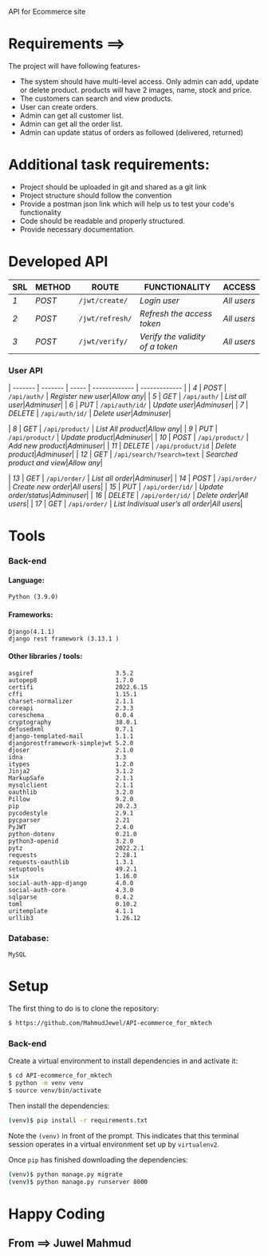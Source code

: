 ﻿API for Ecommerce site
# Requirements ==> 
The project will have following features-
* The system should have multi-level access. Only admin can add, update or delete product. products will have 2 images, name, stock and price.
* The customers can search and view products.
* User can create orders.
* Admin can get all customer list.
* Admin can get all the order list.
* Admin can update status of orders as followed (delivered,
returned)
# Additional task requirements:
* Project should be uploaded in git and shared as a git link
* Project structure should follow the convention
* Provide a postman json link which will help us to test your
code's functionality
* Code should be readable and properly structured.
* Provide necessary documentation.

# Developed API
| SRL | METHOD | ROUTE | FUNCTIONALITY |ACCESS|
| ------- | ------- | ----- | ------------- | ------------- |
| *1* | *POST* | ```/jwt/create/``` | _Login user_| _All users_|
| *2* | *POST* | ```/jwt/refresh/``` | _Refresh the access token_|_All users_|
| *3* | *POST* | ```/jwt/verify/``` | _Verify the validity of a token_|_All users_|

### User API 
| ------- | ------- | ----- | ------------- | ------------- |
| *4* | *POST* | ```/api/auth/``` | _Register new user_|_Allow any_|
| *5* | *GET* | ```/api/auth/``` | _List all user_|_Adminuser_|
| *6* | *PUT* | ```/api/auth/id/``` | _Update user_|_Adminuser_|
| *7* | *DELETE* | ```/api/auth/id/``` | _Delete user_|_Adminuser_|

| *8* | *GET* | ```/api/product/``` | _List All product_|_Allow any_|
| *9* | *PUT* | ```/api/product/``` | _Update product_|_Adminuser_|
| *10* | *POST* | ```/api/product/``` | _Add new product_|_Adminuser_|
| *11* | *DELETE* | ```/api/product/id``` | _Delete product_|_Adminuser_|
| *12* | *GET* | ```/api/search/?search=text``` | _Searched product and view_|_Allow any_|

| *13* | *GET* | ```/api/order/``` | _List all order_|_Adminuser_|
| *14* | *POST* | ```/api/order/``` | _Create new order_|_All users_|
| *15* | *PUT* | ```/api/order/id/``` | _Update order/status_|_Adminuser_|
| *16* | *DELETE* | ```/api/order/id/``` | _Delete order_|_All users_|
| *17* | *GET* | ```/api/order/``` | _List Indivisual user’s all order_|_All users_|

# Tools
### Back-end
#### Language:
	Python (3.9.0)

#### Frameworks:
	Django(4.1.1)
	django rest framework (3.13.1 )
	
#### Other libraries / tools:
	asgiref                       3.5.2
	autopep8                      1.7.0
	certifi                       2022.6.15
	cffi                          1.15.1
	charset-normalizer            2.1.1
	coreapi                       2.3.3
	coreschema                    0.0.4
	cryptography                  38.0.1
	defusedxml                    0.7.1
	django-templated-mail         1.1.1
	djangorestframework-simplejwt 5.2.0
	djoser                        2.1.0
	idna                          3.3
	itypes                        1.2.0
	Jinja2                        3.1.2
	MarkupSafe                    2.1.1
	mysqlclient                   2.1.1
	oauthlib                      3.2.0
	Pillow                        9.2.0
	pip                           20.2.3
	pycodestyle                   2.9.1
	pycparser                     2.21
	PyJWT                         2.4.0
	python-dotenv                 0.21.0
	python3-openid                3.2.0
	pytz                          2022.2.1
	requests                      2.28.1
	requests-oauthlib             1.3.1
	setuptools                    49.2.1
	six                           1.16.0
	social-auth-app-django        4.0.0
	social-auth-core              4.3.0
	sqlparse                      0.4.2
	toml                          0.10.2
	uritemplate                   4.1.1
	urllib3                       1.26.12

	
### Database:
	MySQL

# Setup
The first thing to do is to clone the repository:
```sh
$ https://github.com/MahmudJewel/API-ecommerce_for_mktech
```
### Back-end
Create a virtual environment to install dependencies in and activate it:
```sh
$ cd API-ecommerce_for_mktech
$ python -m venv venv
$ source venv/bin/activate
```
Then install the dependencies:
```sh
(venv)$ pip install -r requirements.txt
```
Note the `(venv)` in front of the prompt. This indicates that this terminal
session operates in a virtual environment set up by `virtualenv2`.

Once `pip` has finished downloading the dependencies:
```sh
(venv)$ python manage.py migrate
(venv)$ python manage.py runserver 8000
```

# Happy Coding
## From ==> Juwel Mahmud

